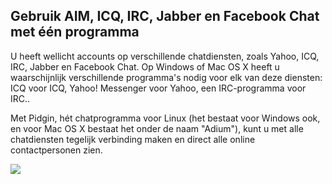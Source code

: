 <?php require("../../entete.php");?> <?php require("../../base.php");?> <?php require("../../fonctions.php");?>

<div id="corps">

<h2>Gebruik AIM, ICQ, IRC, Jabber en Facebook Chat met één programma</h2>

<p>U heeft wellicht accounts op verschillende chatdiensten, zoals Yahoo, ICQ, IRC, Jabber 
en Facebook Chat. Op Windows of Mac OS X heeft u waarschijnlijk verschillende programma's nodig voor elk van deze diensten: ICQ voor ICQ, Yahoo! Messenger voor Yahoo, een IRC-programma voor IRC..
</p>

<p>Met Pidgin, hét chatprogramma voor Linux (het bestaat voor Windows ook, en voor Mac OS X bestaat het onder de naam "Adium"), kunt u met alle chatdiensten tegelijk verbinding maken en direct alle online contactpersonen zien.
</p>

<img src="Images/gaim_im_services.png" />

</div>


